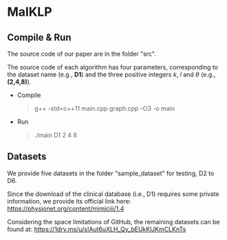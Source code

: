 # MalKLP
## Compile & Run

The source code of our paper are in the folder "src".

The source code of each algorithm has four parameters, corresponding to the dataset name (e.g., **D1**) and the three positive integers $k$, $l$ and $\theta$  (e.g., **(2,4,8)**).

* Compile

  > g++ -std=c++11 main.cpp graph.cpp -O3 -o main


* Run
  
  > ./main D1 2 4 8


## Datasets

We provide five datasets in the folder "sample_dataset" for testing, D2 to D6.

Since the download of the clinical database (i.e., D1) requires some private information, we provide its official link here: 
https://physionet.org/content/mimiciii/1.4

Considering the space limitations of GitHub, the remaining datasets can be found at: 
https://1drv.ms/u/s!Aut6uXLH_Qy_bEUkKlJKmCLKnTs
